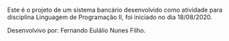 Este é o projeto de um sistema bancário desenvolvido como atividade para disciplina Linguagem de Programação II, foi iniciado no dia 18/08/2020. 

Desenvolvivo por: Fernando Eulálio Nunes Filho.

